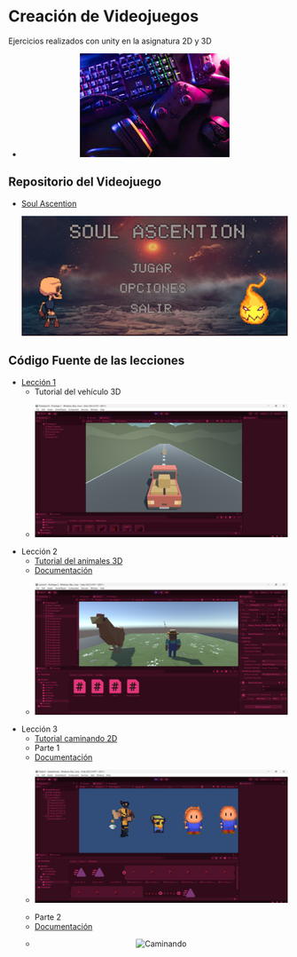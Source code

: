 # Creación de Videojuegos 
Ejercicios realizados con unity en la asignatura 2D y 3D
 * <p align="center">
     <img src="Portada.JPG" alt="Portada" />
   </p>

## Repositorio del Videojuego 
 * [Soul Ascention](https://github.com/Karla038/SoulAscention.git)
   <p align="center">
     <img src="MenuPrincipal.png" alt="MenuPrincipal" />
   </p>

## Código Fuente de las lecciones

* [Lección 1](https://github.com/Karla038/Prototipos_Unity/tree/main/Leccion1)
  * Tutorial del vehículo 3D
  * <p align="center">
     <img src="Prototipo1_3D.png" alt="Vehiculo" />
    </p>
* Lección 2
  * [Tutorial del animales 3D](https://github.com/Karla038/Prototipos_Unity/tree/main/Leccion2)
  * [Documentación](https://docs.google.com/document/d/1JuJhyphxicNcgHQ73WWjiEP2lV-dKDKt/edit?usp=sharing&ouid=113058898750770286945&rtpof=true&sd=true)
  * <p align="center">
     <img src="Prototipo2_3D.png" alt="Colision" />
    </p>
* Lección 3
  * [Tutorial caminando 2D](https://github.com/Karla038/Prototipos_Unity/tree/main/Leccion3)
  * Parte 1
  * [Documentación](https://docs.google.com/document/d/1Vgrl-nLZZV7aT_3QMmzGKk2lLTS0eS8t/edit?usp=sharing&ouid=113058898750770286945&rtpof=true&sd=true)
  * <p align="center">
     <img src="Prototipo1_2D.png" alt="Caminando" />
    </p>
   * Parte 2
  * [Documentación](https://docs.google.com/document/d/1Vgrl-nLZZV7aT_3QMmzGKk2lLTS0eS8t/edit?usp=sharing&ouid=113058898750770286945&rtpof=true&sd=true)
  * <p align="center">
     <img src="" alt="Caminando" />
    </p>

  
